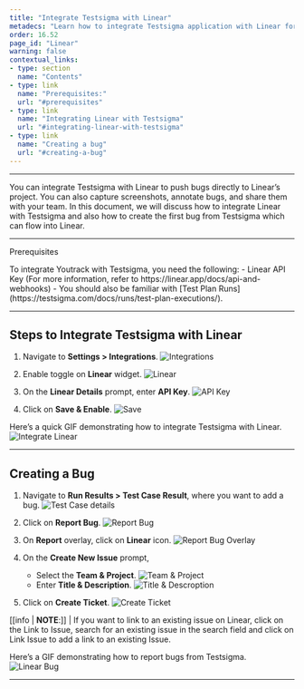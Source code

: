 ```yaml
---
title: "Integrate Testsigma with Linear"
metadecs: "Learn how to integrate Testsigma application with Linear for real-time bug reporting during Test Runs | Push bugs directly from Testsigma to your Linear project"
order: 16.52
page_id: "Linear"
warning: false
contextual_links:
- type: section
  name: "Contents"
- type: link
  name: "Prerequisites:"
  url: "#prerequisites"
- type: link
  name: "Integrating Linear with Testsigma"
  url: "#integrating-linear-with-testsigma"
- type: link
  name: "Creating a bug"
  url: "#creating-a-bug"
---
```

---

You can integrate Testsigma with Linear to push bugs directly to Linear’s project. You can also capture screenshots, annotate bugs, and share them with your team. In this document, we will discuss how to integrate Linear with Testsigma and also how to create the first bug from Testsigma which can flow into Linear.

---

<p id="prerequisites">Prerequisites</p>
To integrate Youtrack with Testsigma, you need the following:
- Linear API Key (For more information, refer to https://linear.app/docs/api-and-webhooks)
- You should also be familiar with [Test Plan Runs](https://testsigma.com/docs/runs/test-plan-executions/).

---

## **Steps to Integrate Testsigma with Linear**
1. Navigate to **Settings > Integrations**. 
![Integrations](https://s3.amazonaws.com/static-docs.testsigma.com/new_images/projects/applications/lrintset.png)

2. Enable toggle on **Linear** widget. 
![Linear](https://s3.amazonaws.com/static-docs.testsigma.com/new_images/projects/applications/lrtoggle.png)

3. On the **Linear Details** prompt, enter **API Key**.
![API Key](https://s3.amazonaws.com/static-docs.testsigma.com/new_images/projects/applications/lrapikey.png)

4. Click on **Save & Enable**.
![Save](https://s3.amazonaws.com/static-docs.testsigma.com/new_images/projects/applications/lrsae.png)

Here’s a quick GIF demonstrating how to integrate Testsigma with Linear. 
![Integrate Linear](https://s3.amazonaws.com/static-docs.testsigma.com/new_images/projects/applications/linearenable.gif)

---

## **Creating a Bug**
1. Navigate to **Run Results > Test Case Result**, where you want to add a bug.
![Test Case details](https://s3.amazonaws.com/static-docs.testsigma.com/new_images/projects/applications/lrtcdetails.png)

2. Click on **Report Bug**.
![Report Bug](https://s3.amazonaws.com/static-docs.testsigma.com/new_images/projects/applications/lrrbug.png)

3. On **Report** overlay, click on **Linear** icon. 
![Report Bug Overlay](https://s3.amazonaws.com/static-docs.testsigma.com/new_images/projects/applications/lricon.png)

4. On the **Create New Issue** prompt, 
    - Select the **Team & Project**. 
    ![Team & Project](https://s3.amazonaws.com/static-docs.testsigma.com/new_images/projects/applications/lrtpro.png)
    - Enter **Title & Description**.
    ![Title & Descroption](https://s3.amazonaws.com/static-docs.testsigma.com/new_images/projects/applications/lrtad.png)

5. Click on **Create Ticket**.
![Create Ticket](https://s3.amazonaws.com/static-docs.testsigma.com/new_images/projects/applications/lecticket.png)

[[info | **NOTE**:]]
| If you want to link to an existing issue on Linear, click on the Link to Issue, search for an existing issue in the search field and click on Link Issue to add a link to an existing Issue.

Here’s a GIF demonstrating how to report bugs from Testsigma. 
![Linear Bug](https://s3.amazonaws.com/static-docs.testsigma.com/new_images/projects/applications/linearbug.gif)

---